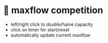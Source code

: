 # 🧠 maxflow competition

- left/right click to double/halve capacity
- click on timer for start/reset
- automatically update current maxflow